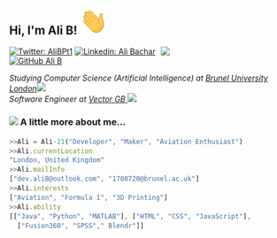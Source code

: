<h2> Hi, I'm Ali B! <img src="https://raw.githubusercontent.com/ABSphreak/ABSphreak/master/gifs/Hi.gif" width="50"></h2>
<img align='right' src="https://user-images.githubusercontent.com/5713670/87202985-820dcb80-c2b6-11ea-9f56-7ec461c497c3.gif" width="230">

[![Twitter: AliBPt1](https://img.shields.io/twitter/follow/AliBPt1?style=social)](https://twitter.com/AliBPt1)
[![Linkedin: Ali Bachar](https://img.shields.io/badge/-AliBachar-blue?style=flat-square&logo=Linkedin&logoColor=white&link=https://www.linkedin.com/in/ali-bachar)](https://www.linkedin.com/in/ali-bachar)
[![GitHub Ali B](https://img.shields.io/github/followers/AliB-2512?label=follow&style=social)](https://github.com/AliB-2512)

<p><em>Studying Computer Science (Artificial Intelligence) at <a href="http://www.brunel.ac.uk">Brunel University London</a><img src="https://www.brunel.ac.uk/SiteElements/images/brunel-logo-blue.png" width="50"></br>Software Engineer at <a href="https://www.vector.com/">Vector GB </a><img src="https://pbs.twimg.com/profile_images/894878134780166144/hcBwkL90_400x400.jpg" width="20">
</em></p>


### <img src="https://media.giphy.com/media/VgCDAzcKvsR6OM0uWg/giphy.gif" width="40"> A little more about me...

```javascript
>>Ali = Ali-21("Developer", "Maker", "Aviation Enthusiast")
>>Ali.currentLocation
"London, United Kingdom"
>>Ali.mailInfo
["dev.aliB@outlook.com", "1708720@brunel.ac.uk"]
>>Ali.interests
["Aviation", "Formula 1", "3D Printing"]
>>Ali.ability
[["Java", "Python", "MATLAB"], ["HTML", "CSS", "JavaScript"],
  ["Fusion360", "SPSS"," Blendr"]]

```
